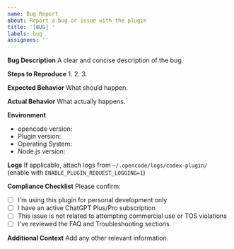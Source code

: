 ```yaml
---
name: Bug Report
about: Report a bug or issue with the plugin
title: '[BUG] '
labels: bug
assignees: ''
---
```


**Bug Description**
A clear and concise description of the bug.

**Steps to Reproduce**
1.
2.
3.

**Expected Behavior**
What should happen.

**Actual Behavior**
What actually happens.

**Environment**
- opencode version:
- Plugin version:
- Operating System:
- Node.js version:

**Logs**
If applicable, attach logs from `~/.opencode/logs/codex-plugin/` (enable with `ENABLE_PLUGIN_REQUEST_LOGGING=1`)

**Compliance Checklist**
Please confirm:
- [ ] I'm using this plugin for personal development only
- [ ] I have an active ChatGPT Plus/Pro subscription
- [ ] This issue is not related to attempting commercial use or TOS violations
- [ ] I've reviewed the FAQ and Troubleshooting sections

**Additional Context**
Add any other relevant information.
